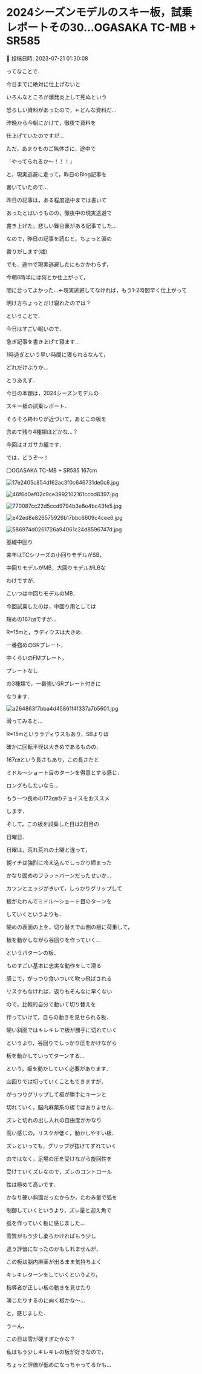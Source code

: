 # 2024シーズンモデルのスキー板，試乗レポートその30…OGASAKA TC-MB + SR585

📅 投稿日時: 2023-07-21 01:30:08

ってなことで．


今日までに絶対に仕上げないと


いろんなところが爆発炎上して死ぬという


恐ろしい資料があったので，←どんな資料だ…


昨晩から今朝にかけて，徹夜で資料を


仕上げていたのですが…





ただ，あまりものご無体さに，途中で


「やってられるか～！！！」


と，現実逃避に走って，昨日のBlog記事を


書いていたので…


昨日の記事は，ある程度途中までは書いて


あったとはいうものの，徹夜中の現実逃避で


書き上げた，悲しい舞台裏がある記事でした…





なので，昨日の記事を読むと，ちょっと涙の


香りがします(嘘)





でも．途中で現実逃避したにもかかわらず，


今朝8時半には何とか仕上がって，


間に合ってよかった…←現実逃避してなければ，もう1-2時間早く仕上がって


明け方ちょっとだけ寝れたのでは？





ということで．


今日はすごい眠いので．


急ぎ記事を書き上げて寝ます…


1時過ぎという早い時間に寝られるなんて，


どれだけぶりか…





とりあえず．


今日の本題は，2024シーズンモデルの


スキー板の試乗レポート．


そろそろ終わりが近づいて，あとこの板を


含めて残り4種類ほどかな…？





今回はオガサカ編です．


では，どうぞ～！[]()





〇OGASAKA TC-MB + SR585 167cm







![17e2405c854df62ac3f0c646731de0c8.jpg](images/17e2405c854df62ac3f0c646731de0c8.jpg)









![46f6d0ef02c9ce3992102161ccbd8397.jpg](images/46f6d0ef02c9ce3992102161ccbd8397.jpg)









![770087cc22d5ccd9794b3e8e4bc43fe5.jpg](images/770087cc22d5ccd9794b3e8e4bc43fe5.jpg)









![e42ed8e826575926b17bbc6609c4cee6.jpg](images/e42ed8e826575926b17bbc6609c4cee6.jpg)









![586974d0261726a94061c24d8596747d.jpg](images/586974d0261726a94061c24d8596747d.jpg)







基礎中回り





来年はTCシリーズの小回りモデルがSB，


中回りモデルがMB，大回りモデルがLBな


わけですが．


こいつは中回りモデルのMB．





今回試乗したのは，中回り用としては


短めの167㎝ですが…


R=15mと，ラディウスは大きめ．





一番強めのSRプレート，


中くらいのFMプレート，


プレートなし


の3種類で，一番強いSRプレート付きに


なります．




![a264863f7bba4d45861f4f337a7b5601.jpg](images/a264863f7bba4d45861f4f337a7b5601.jpg)







滑ってみると…


R=15mというラディウスもあり，SBよりは


確かに回転半径は大きめであるものの，


167㎝という長さもあり，この長さだと


ミドル～ショート目のターンを得意とする感じ．


ロングもしたいなら…


もう一つ長めの172㎝のチョイスをおススメ


します．





そして，この板を試乗した日は2日目の


日曜日．


日曜は，荒れ荒れの土曜と違って，


朝イチは強烈に冷え込んでしっかり締まった


かなり固めのフラットバーンだったせいか…





カツンとエッジがきいて，しっかりグリップして


板がたわんでミドル～ショート目のターンを


していくというよりも．


硬めの表面の上を，切り替えで山側の板に荷重して，


板を動かしながら谷回りを作っていく…


というパターンの板．





ものすごい基本に忠実な動作をして滑る


感じで，がっつり食いついて吹っ飛ばされる


リスクもなければ，返りもそんなに早くない


ので，比較的自分で動いて切り替えを


作っていけて，自らの動きを見せられる板．





硬い斜面ではキレキレで板が勝手に切れていく


というより，谷回りでしっかり圧をかけながら


板を動かしていってターンする…


という，板を動かしていく必要があります．





山回りでは切っていくこともできますが，


がっつりグリップして板が勝手にキーンと


切れていく，脳内麻薬系の板ではありません．





ズレと切れの出し入れの自由度がかなり


高い感じの，リスクが低く，動かしやすい板．


ズレといっても，グリップが抜けてずれていく


のではなく，足場の圧を受けながら旋回性を


受けていくズレなので，ズレのコントロール


性は極めて高いです．





かなり硬い斜面だったからか，たわみ量で弧を


制御していくというより，ズレ量と迎え角で


弧を作っていく板に感じました…





雪質がもう少し柔らかければもう少し


違う評価になったのかもしれませんが，


この板は脳内麻薬が出るまま気持ちよく


キレキレターンをしていくというより，


指導者が正しい板の動きを見せたり


演じたりするのに向く板かな～…


と，感じました．





うーん．


この日は雪が硬すぎたかな？


私はもう少しキレキレの板が好きなので，


ちょっと評価が低めになっちゃってるかも…

